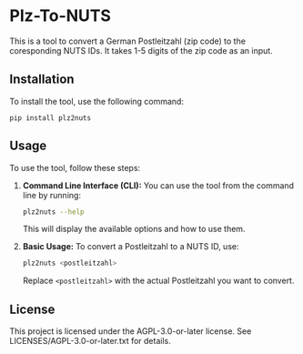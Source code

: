 # Plz-To-NUTS
This is a tool to convert a German Postleitzahl (zip code) to the coresponding NUTS IDs.
It takes 1-5 digits of the zip code as an input.

## Installation
To install the tool, use the following command:
```
pip install plz2nuts
```

## Usage
To use the tool, follow these steps:
1. **Command Line Interface (CLI):** You can use the tool from the command line by running:
   ```sh
   plz2nuts --help
   ```
   This will display the available options and how to use them.

2. **Basic Usage:** To convert a Postleitzahl to a NUTS ID, use:
   ```sh
   plz2nuts <postleitzahl>
   ```
   Replace `<postleitzahl>` with the actual Postleitzahl you want to convert.


## License
This project is licensed under the AGPL-3.0-or-later license. See LICENSES/AGPL-3.0-or-later.txt for details.
